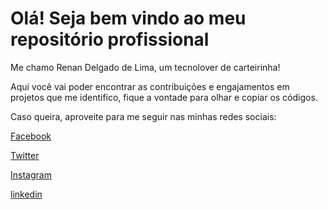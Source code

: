 # Olá! Seja bem vindo ao meu repositório profissional #

Me chamo Renan Delgado de Lima, um tecnolover de carteirinha!

Aqui você vai poder encontrar as contribuições e engajamentos em projetos que me identifico, fique a vontade para olhar e copiar os códigos.

Caso queira, aproveite para me seguir nas minhas redes sociais:

[Facebook](https://www.facebook.com/renanddlima95)

[Twitter](https://twitter.com/RenanDelgadode2)

[Instagram](https://www.instagram.com/renan.ddlima/)

[linkedin](https://www.linkedin.com/in/renandelgadodelima/)
